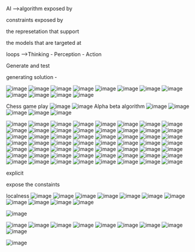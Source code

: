 AI -->algorithm exposed by

constraints exposed by

the represetation that support 

the models that are targeted at

loops -->Thinking - Perception - Action

Generate and test

generating solution -

![image](https://github.com/princit/Youtube_Cources/assets/29123911/b50f8723-2003-4d54-bc2f-9839c022a1c7)
![image](https://github.com/princit/Youtube_Cources/assets/29123911/50292496-2ac1-49fa-82c6-761b03a1fd62)
![image](https://github.com/princit/Youtube_Cources/assets/29123911/abc30c3a-47cf-4b52-bbe3-0f880cf3204d)
![image](https://github.com/princit/Youtube_Cources/assets/29123911/193f297e-005c-46b9-94d4-4392f45cc9df)
![image](https://github.com/princit/Youtube_Cources/assets/29123911/3401beb0-4fbb-4ca5-a00e-10a78057a046)
![image](https://github.com/princit/Youtube_Cources/assets/29123911/d509f652-0f6d-48f8-a0c5-ce363c8028d4)
![image](https://github.com/princit/Youtube_Cources/assets/29123911/3510477a-9650-4a7f-a789-ce224c77e111)
![image](https://github.com/princit/Youtube_Cources/assets/29123911/e39ab6d0-a93e-4aa8-898a-16af2927fde2)
![image](https://github.com/princit/Youtube_Cources/assets/29123911/b0fb2f09-b7c1-49b2-aa40-168f83274bf7)
![image](https://github.com/princit/Youtube_Cources/assets/29123911/53c2385c-7d10-438d-bf77-108380488971)
![image](https://github.com/princit/Youtube_Cources/assets/29123911/6ce082f7-77a1-465b-9553-5e822ec32361)
![image](https://github.com/princit/Youtube_Cources/assets/29123911/9c93bf96-877f-471c-a31a-a94c4604d8c8)

Chess game play
![image](https://github.com/princit/Youtube_Cources/assets/29123911/691ebdb0-2fc5-466f-9de7-82f231c640c9)
![image](https://github.com/princit/Youtube_Cources/assets/29123911/81f9a534-9119-4c03-b43a-9098ec7b7264)
Alpha beta algorithm
![image](https://github.com/princit/Youtube_Cources/assets/29123911/192add0c-c0ed-4e83-bbc6-08f01e8f9c35)
![image](https://github.com/princit/Youtube_Cources/assets/29123911/767f8ee0-f5f3-4e7a-b52d-c0cfe6554743)
![image](https://github.com/princit/Youtube_Cources/assets/29123911/c83a3d62-7429-4241-8dc7-377513a4a805)
![image](https://github.com/princit/Youtube_Cources/assets/29123911/8560361a-cc11-4cd3-b868-4a0ddd11c9fa)
![image](https://github.com/princit/Youtube_Cources/assets/29123911/29405771-acd0-48c0-b09e-58a0eacc87ec)

![image](https://github.com/princit/Youtube_Cources/assets/29123911/ed3ffa06-f8d2-4b83-abf4-66ffe03302c3)
![image](https://github.com/princit/Youtube_Cources/assets/29123911/e57b685d-bea9-43cd-a820-9f72b154f73c)
![image](https://github.com/princit/Youtube_Cources/assets/29123911/fa17847b-c7ae-4f1e-a08a-1eedcd84c815)
![image](https://github.com/princit/Youtube_Cources/assets/29123911/dd054496-7f80-412b-873c-59a9aec709d1)
![image](https://github.com/princit/Youtube_Cources/assets/29123911/5964bf8b-8d16-4e45-9f39-d4fa39d8c003)
![image](https://github.com/princit/Youtube_Cources/assets/29123911/6bef0146-0cff-4519-9327-b7791060480e)
![image](https://github.com/princit/Youtube_Cources/assets/29123911/cc193683-7081-47d8-8bf6-001e3c188bd0)
![image](https://github.com/princit/Youtube_Cources/assets/29123911/32b6b3e8-63f2-43f4-b536-f2fbe3fc0a6c)
![image](https://github.com/princit/Youtube_Cources/assets/29123911/da9035fe-7a0f-46cb-a5c7-ffc1df26a104)
![image](https://github.com/princit/Youtube_Cources/assets/29123911/fc66e62d-919b-4528-8e18-55cf7a80df85)
![image](https://github.com/princit/Youtube_Cources/assets/29123911/63bd7ad0-652f-45c2-ad73-6adf42dd1475)
![image](https://github.com/princit/Youtube_Cources/assets/29123911/80c6b26b-4310-4d9b-9779-664f25135206)
![image](https://github.com/princit/Youtube_Cources/assets/29123911/789d8154-3c5f-4a23-9ba3-bedeaa6f99ea)
![image](https://github.com/princit/Youtube_Cources/assets/29123911/ba757304-5159-4256-8262-3709a7e3d4e8)
![image](https://github.com/princit/Youtube_Cources/assets/29123911/632a9e65-c3f6-41e0-ada6-d1aaecfd6eb0)
![image](https://github.com/princit/Youtube_Cources/assets/29123911/309ddf17-138a-4998-890b-3155d2bf8869)
![image](https://github.com/princit/Youtube_Cources/assets/29123911/566d1039-95df-422d-9ec8-990fd09d84c2)
![image](https://github.com/princit/Youtube_Cources/assets/29123911/9014e48d-53ac-4a6b-a1f2-cc7359c11783)
![image](https://github.com/princit/Youtube_Cources/assets/29123911/66faa7bf-c8b8-4f3c-b122-cb3339e44aa3)
![image](https://github.com/princit/Youtube_Cources/assets/29123911/e4633cf6-1c5f-4c81-9e6c-e419af942b8a)
![image](https://github.com/princit/Youtube_Cources/assets/29123911/7b7a5c96-72df-45be-a1c2-149f9eca6bf0)
![image](https://github.com/princit/Youtube_Cources/assets/29123911/b865b7a5-e363-4cbc-9db5-2544923a4a77)
![image](https://github.com/princit/Youtube_Cources/assets/29123911/89d37f2c-9301-4fcf-88c9-7cc0c73943a9)
![image](https://github.com/princit/Youtube_Cources/assets/29123911/6a34e773-7315-41e6-a09d-0917edd45605)
![image](https://github.com/princit/Youtube_Cources/assets/29123911/0261b981-1843-48a9-83f9-bd9970b061b1)
![image](https://github.com/princit/Youtube_Cources/assets/29123911/2fa4377d-d799-4750-ba09-a42c5fb3945d)
![image](https://github.com/princit/Youtube_Cources/assets/29123911/a9bd7ced-3367-47c9-90ac-0301afaabfae)
![image](https://github.com/princit/Youtube_Cources/assets/29123911/918d3e94-a9cf-42ea-bb7b-786c80fb3cf0)
![image](https://github.com/princit/Youtube_Cources/assets/29123911/23a3a83c-cb0a-41fb-9fd7-be3b98f11245)
![image](https://github.com/princit/Youtube_Cources/assets/29123911/1519ee4f-a720-4c4c-9387-ec290a3ff917)
![image](https://github.com/princit/Youtube_Cources/assets/29123911/da9882eb-8817-49b9-8abe-c763caf64167)
![image](https://github.com/princit/Youtube_Cources/assets/29123911/8555be8a-5764-4bce-bbd2-b3fcd68c3660)
![image](https://github.com/princit/Youtube_Cources/assets/29123911/e76552ed-7afe-4606-ba92-160b37b6557c)
![image](https://github.com/princit/Youtube_Cources/assets/29123911/11adcd44-53a8-4e80-acb3-0cde7c87d413)
![image](https://github.com/princit/Youtube_Cources/assets/29123911/90ef9439-af25-423f-8c22-774066f0b459)
![image](https://github.com/princit/Youtube_Cources/assets/29123911/583d2352-63cd-4212-b95b-99d9044c7b2e)
![image](https://github.com/princit/Youtube_Cources/assets/29123911/0dd2b917-9f8a-43d6-99de-a6d385b51d4e)
![image](https://github.com/princit/Youtube_Cources/assets/29123911/ac8cb5e1-6ba7-414f-96b1-93f9f2d6cbb2)
![image](https://github.com/princit/Youtube_Cources/assets/29123911/cac4bfc9-b0e6-4af2-a29f-a4baecbeb0c9)
![image](https://github.com/princit/Youtube_Cources/assets/29123911/c5c9b918-38b5-4c69-8f2e-53e01fe7963a)
![image](https://github.com/princit/Youtube_Cources/assets/29123911/8e7c872c-abd2-496a-9777-bda8a587729a)
![image](https://github.com/princit/Youtube_Cources/assets/29123911/534f2d51-c16b-4412-b6f5-0b108af5aad0)
![image](https://github.com/princit/Youtube_Cources/assets/29123911/a1a3271e-03a6-4a3f-b2d2-22f626714b95)
![image](https://github.com/princit/Youtube_Cources/assets/29123911/d02b0185-a767-4762-bee5-f26788139fac)
![image](https://github.com/princit/Youtube_Cources/assets/29123911/6c78178c-beb3-451c-9080-b713468b0124)
![image](https://github.com/princit/Youtube_Cources/assets/29123911/14f47744-0e2d-4288-9878-d259afd3269e)
![image](https://github.com/princit/Youtube_Cources/assets/29123911/d0aa31a2-aad0-4da5-a5f7-cede384bbba8)
![image](https://github.com/princit/Youtube_Cources/assets/29123911/3a22a6bb-e19e-42d9-9f05-5faa99e72f94)
![image](https://github.com/princit/Youtube_Cources/assets/29123911/770fa7c4-4759-456b-ba5e-38cfc03721f2)
![image](https://github.com/princit/Youtube_Cources/assets/29123911/ec9ee80f-e6e7-4374-a8f1-746c392a47d9)
![image](https://github.com/princit/Youtube_Cources/assets/29123911/d2de74ac-f283-44e9-896b-e0eaf4f5f42c)
![image](https://github.com/princit/Youtube_Cources/assets/29123911/f0fa5d6d-f043-49f1-9aca-175eb1944a72)
![image](https://github.com/princit/Youtube_Cources/assets/29123911/3d24b609-bf42-40df-8b00-0b7af88145b5)
![image](https://github.com/princit/Youtube_Cources/assets/29123911/f2129077-25a8-4356-bdfb-e2e5969240bb)
![image](https://github.com/princit/Youtube_Cources/assets/29123911/86deaddd-78b1-43c4-82f9-61a650798e62)
![image](https://github.com/princit/Youtube_Cources/assets/29123911/39c476d6-91a0-4780-b2f1-6c940f4259aa)

explicit

expose the constaints

localness
![image](https://github.com/princit/Youtube_Cources/assets/29123911/1641a98e-f173-469e-b731-9b7784b3e45f)
![image](https://github.com/princit/Youtube_Cources/assets/29123911/bbcb5f87-a7f0-49c8-ac4c-ef8f201cef61)
![image](https://github.com/princit/Youtube_Cources/assets/29123911/10c1fdda-45f4-46d7-a376-47dadba13be6)
![image](https://github.com/princit/Youtube_Cources/assets/29123911/9a4a3cad-40ed-4cbc-8e72-4da8ae209d58)
![image](https://github.com/princit/Youtube_Cources/assets/29123911/58f2d9cf-12a9-429d-859f-5289346573c3)
![image](https://github.com/princit/Youtube_Cources/assets/29123911/fba53d72-443f-45be-b0a2-1ee216555a12)
![image](https://github.com/princit/Youtube_Cources/assets/29123911/2b3369ff-6d56-4a76-9a7c-eca8c97849c9)
![image](https://github.com/princit/Youtube_Cources/assets/29123911/0fcd0b7c-849d-42b9-82f4-17eff9cd76cf)
![image](https://github.com/princit/Youtube_Cources/assets/29123911/d398a7ea-35f4-49e1-83fa-ca6bb7d3439b)
![image](https://github.com/princit/Youtube_Cources/assets/29123911/ac31fe60-b871-4aba-a2f9-4e26dc636ca0)
![image](https://github.com/princit/Youtube_Cources/assets/29123911/ece33e2a-9d05-4655-a19b-3e59fc9bc7f6)

![image](https://github.com/princit/Youtube_Cources/assets/29123911/b5bb80ab-a26c-4263-96f3-f9a92f69a240)

![image](https://github.com/princit/Youtube_Cources/assets/29123911/b02e8e66-ecf2-44fe-a25a-2278de575178)
![image](https://github.com/princit/Youtube_Cources/assets/29123911/0ec83b39-395d-463d-9b31-ca94ab9207de)
![image](https://github.com/princit/Youtube_Cources/assets/29123911/62a14fdb-f696-4a0a-968c-7b40a5f78797)
![image](https://github.com/princit/Youtube_Cources/assets/29123911/34013594-7e19-4921-802b-d56279c1b29c)
![image](https://github.com/princit/Youtube_Cources/assets/29123911/2c602e6c-46df-41d1-a49a-1d04afae4199)
![image](https://github.com/princit/Youtube_Cources/assets/29123911/74b549d0-ad51-42f2-9d8d-8744232a47a4)
![image](https://github.com/princit/Youtube_Cources/assets/29123911/c48d12b8-2b7a-47c3-a395-eb9004087215)
![image](https://github.com/princit/Youtube_Cources/assets/29123911/5e8b9d45-aae1-449b-b8a7-3dc3e779d4bd)
![image](https://github.com/princit/Youtube_Cources/assets/29123911/103589fd-af75-4b94-bb54-0c97024f41c3)

![image](https://github.com/princit/Youtube_Cources/assets/29123911/24ce8c0d-8e38-47ba-9985-cf1822a5b05b)

















